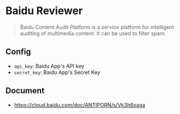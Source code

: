 # Baidu Reviewer

> Baidu Content Audit Platform is a service platform for intelligent auditing of multimedia content. It can be used to filter spam.

## Config

- `api_key`: Baidu App's API key
- `secret_key`: Baidu App's Secret Key

## Document

- https://cloud.baidu.com/doc/ANTIPORN/s/Vk3h6xaga
